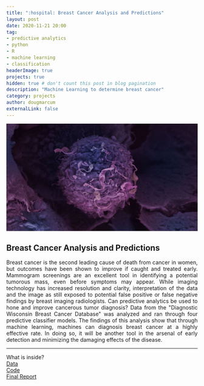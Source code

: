 ```yaml
---
title: ":hospital: Breast Cancer Analysis and Predictions"
layout: post
date: 2020-11-21 20:00
tag: 
- predictive analytics
- python
- R
- machine learning
- classification
headerImage: true
projects: true
hidden: true # don't count this post in blog pagination
description: "Machine Learning to determine breast cancer"
category: projects
author: dougmarcum
externalLink: false
---
```


![Screenshot](/assets/images/cancer.jpg)

## Breast Cancer Analysis and Predictions  
<p align="justify">Breast cancer is the second leading cause of death from cancer in women, but outcomes have been shown to improve if caught and treated early. Mammogram screenings are an excellent tool in identifying a potential tumorous mass, even before symptoms may appear. While imaging technology has increased resolution and clarity, interpretation of the data and the image as still exposed to potential false positive or false negative findings by breast imaging radiologists. Can predictive analytics be used to hone and improve cancerous tumor diagnosis? Data from the "Diagnostic Wisconsin Breast Cancer Database" was analyzed and ran through four predictive classifier models. The findings of this analysis show that through machine learning, machines can diagnosis breast cancer at a highly effective rate. In doing so, it will be another tool in the arsenal of early detection and minimizing the damaging effects of the disease.</p>  

---

What is inside?  
[Data](https://github.com/MarcumDoug/Breast_Cancer_Analysis_and_Predictions/tree/main/Data)  
[Code](https://github.com/MarcumDoug/Breast_Cancer_Analysis_and_Predictions/tree/main/Code)  
[Final Report](https://github.com/MarcumDoug/Breast_Cancer_Analysis_and_Predictions/tree/main/Report%20and%20Presentation)
